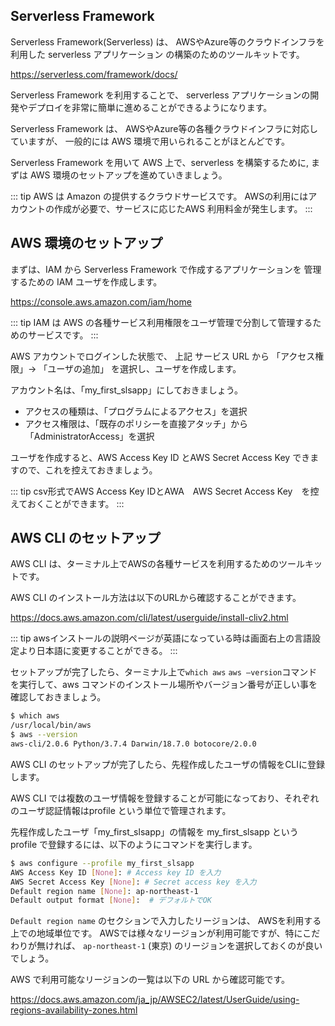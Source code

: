 ## Serverless Framework

Serverless Framework(Serverless) は、
AWSやAzure等のクラウドインフラを利用した serverless アプリケーション
の構築のためのツールキットです。

https://serverless.com/framework/docs/

Serverless Framework を利用することで、
serverless アプリケーションの開発やデプロイを非常に簡単に進めることができるようになります。

Serverless Framework は、
AWSやAzure等の各種クラウドインフラに対応していますが、
一般的には AWS 環境で用いられることがほとんどです。

Serverless Framework を用いて
AWS 上で、serverless を構築するために,
まずは AWS 環境のセットアップを進めていきましょう。

::: tip
AWS は Amazon の提供するクラウドサービスです。
AWSの利用にはアカウントの作成が必要で、サービスに応じたAWS 利用料金が発生します。
:::

## AWS 環境のセットアップ

まずは、IAM から Serverless Framework で作成するアプリケーションを
管理するための IAM ユーザを作成します。

https://console.aws.amazon.com/iam/home

::: tip 
IAM は AWS の各種サービス利用権限をユーザ管理で分割して管理するためのサービスです。
:::

AWS アカウントでログインした状態で、
上記 サービス URL から 「アクセス権限」→ 「ユーザの追加」
を選択し、ユーザを作成します。

アカウント名は、「my_first_slsapp」にしておきましょう。

- アクセスの種類は、「プログラムによるアクセス」を選択
- アクセス権限は、「既存のポリシーを直接アタッチ」から「AdministratorAccess」を選択

ユーザを作成すると、AWS Access Key ID とAWS Secret Access Key できますので、これを控えておきましょう。

::: tip 
csv形式でAWS Access Key IDとAWA　AWS Secret Access Key　を控えておくことができます。
:::

## AWS CLI のセットアップ

AWS CLI は、ターミナル上でAWSの各種サービスを利用するためのツールキットです。

AWS CLI のインストール方法は以下のURLから確認することができます。

https://docs.aws.amazon.com/cli/latest/userguide/install-cliv2.html

::: tip
awsインストールの説明ページが英語になっている時は画面右上の言語設定より日本語に変更することができる。
:::

セットアップが完了したら、ターミナル上で`which aws` `aws —version`コマンドを実行して、aws コマンドのインストール場所やバージョン番号が正しい事を確認しておきましょう。

```bash
$ which aws
/usr/local/bin/aws 
$ aws --version
aws-cli/2.0.6 Python/3.7.4 Darwin/18.7.0 botocore/2.0.0
```

AWS CLI のセットアップが完了したら、先程作成したユーザの情報をCLIに登録します。

AWS CLI では複数のユーザ情報を登録することが可能になっており、それぞれのユーザ認証情報はprofile という単位で管理されます。

先程作成したユーザ「my_first_slsapp」の情報を my_first_slsapp という profile で登録するには、以下のようにコマンドを実行します。

```bash
$ aws configure --profile my_first_slsapp 
AWS Access Key ID [None]: # Access key ID を入力
AWS Secret Access Key [None]: # Secret access key を入力
Default region name [None]: ap-northeast-1
Default output format [None]:  # デフォルトでOK
```

`Default region name` のセクションで入力したリージョンは、
AWSを利用する上での地域単位です。
AWSでは様々なリージョンが利用可能ですが、特にこだわりが無ければ、
`ap-northeast-1` (東京) のリージョンを選択しておくのが良いでしょう。

AWS で利用可能なリージョンの一覧は以下の URL から確認可能です。

https://docs.aws.amazon.com/ja_jp/AWSEC2/latest/UserGuide/using-regions-availability-zones.html

